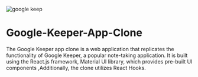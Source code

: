 ![google keep](https://user-images.githubusercontent.com/49549662/235295758-02a0f733-b274-45c9-a633-f34d51342f2a.png)

# Google-Keeper-App-Clone
The Google Keeper app clone is a web application that replicates the functionality of Google Keeper, a popular note-taking application. It is built using the React.js framework, Material UI library, which provides pre-built UI components ,Additionally, the clone utilizes React Hooks.
